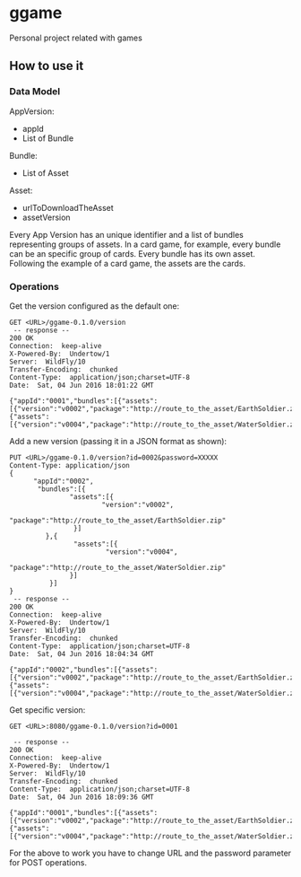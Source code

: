 # ggame
Personal project related with games

## How to use it

### Data Model

AppVersion:
  + appId
  + List of Bundle

Bundle:
  + List of Asset

Asset:
  + urlToDownloadTheAsset
  + assetVersion

Every App Version has an unique identifier and a list of bundles representing groups of assets. In a card game, for example, every bundle can be an specific group of cards.
Every bundle has its own asset. Following the example of a card game, the assets are the cards.

### Operations
Get the version configured as the default one:

```
GET <URL>/ggame-0.1.0/version
 -- response --
200 OK
Connection:  keep-alive
X-Powered-By:  Undertow/1
Server:  WildFly/10
Transfer-Encoding:  chunked
Content-Type:  application/json;charset=UTF-8
Date:  Sat, 04 Jun 2016 18:01:22 GMT

{"appId":"0001","bundles":[{"assets":[{"version":"v0002","package":"http://route_to_the_asset/EarthSoldier.zip"}]},{"assets":[{"version":"v0004","package":"http://route_to_the_asset/WaterSoldier.zip"}]}]}
```

Add a new version (passing it in a JSON format as shown):
```
PUT <URL>/ggame-0.1.0/version?id=0002&password=XXXXX
Content-Type: application/json
{
      "appId":"0002",
       "bundles":[{
               "assets":[{
                       "version":"v0002",
                       "package":"http://route_to_the_asset/EarthSoldier.zip"
                }]
         },{
                "assets":[{
                        "version":"v0004",
                        "package":"http://route_to_the_asset/WaterSoldier.zip"
               }]
          }]
}
 -- response --
200 OK
Connection:  keep-alive
X-Powered-By:  Undertow/1
Server:  WildFly/10
Transfer-Encoding:  chunked
Content-Type:  application/json;charset=UTF-8
Date:  Sat, 04 Jun 2016 18:04:34 GMT

{"appId":"0002","bundles":[{"assets":[{"version":"v0002","package":"http://route_to_the_asset/EarthSoldier.zip"}]},{"assets":[{"version":"v0004","package":"http://route_to_the_asset/WaterSoldier.zip"}]}]}
```

Get specific version:
```
GET <URL>:8080/ggame-0.1.0/version?id=0001

 -- response --
200 OK
Connection:  keep-alive
X-Powered-By:  Undertow/1
Server:  WildFly/10
Transfer-Encoding:  chunked
Content-Type:  application/json;charset=UTF-8
Date:  Sat, 04 Jun 2016 18:09:36 GMT

{"appId":"0001","bundles":[{"assets":[{"version":"v0002","package":"http://route_to_the_asset/EarthSoldier.zip"}]},{"assets":[{"version":"v0004","package":"http://route_to_the_asset/WaterSoldier.zip"}]}]}
```

For the above to work you  have to change URL and the password parameter for POST operations.
